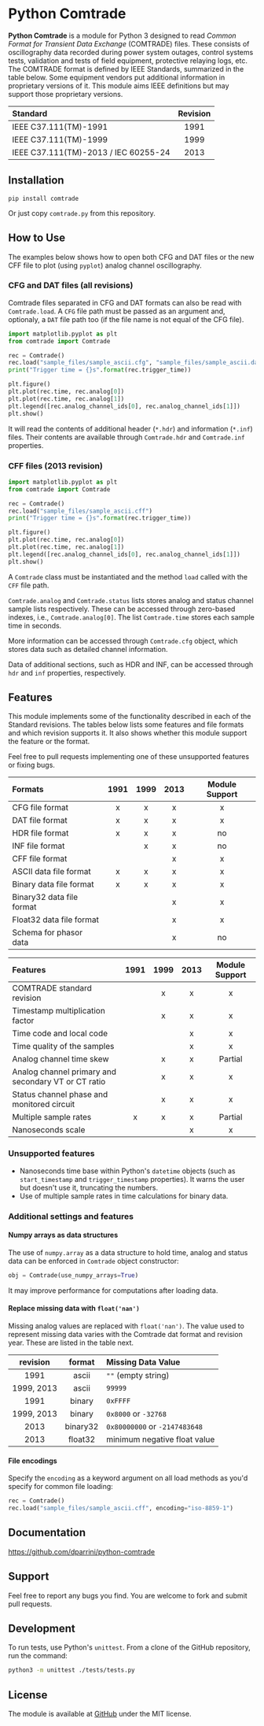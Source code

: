 # Python Comtrade

__Python Comtrade__ is a module for Python 3 designed to read _Common Format for Transient Data Exchange_ (COMTRADE) files. These consists of oscillography data recorded during power system outages, control systems tests, validation and tests of field equipment, protective relaying logs, etc. The COMTRADE format is defined by IEEE Standards, summarized in the table below. Some equipment vendors put additional information in proprietary versions of it. This module aims IEEE definitions but may support those proprietary versions.


| Standard                               | Revision |
|:---------------------------------------|:--------:|
| IEEE C37.111(TM)-1991                  |   1991   |
| IEEE C37.111(TM)-1999                  |   1999   |
| IEEE C37.111(TM)-2013 / IEC 60255-24   |   2013   |


## Installation

```
pip install comtrade
```

Or just copy `comtrade.py` from this repository.


## How to Use

The examples below shows how to open both CFG and DAT files or the new CFF file to plot (using `pyplot`) analog channel oscillography.



### CFG and DAT files (all revisions)

Comtrade files separated in CFG and DAT formats can also be read with `Comtrade.load`. A `CFG` file path must be passed as an argument and, optionaly, a `DAT` file path too (if the file name is not equal of the CFG file).

```py
import matplotlib.pyplot as plt
from comtrade import Comtrade

rec = Comtrade()
rec.load("sample_files/sample_ascii.cfg", "sample_files/sample_ascii.dat")
print("Trigger time = {}s".format(rec.trigger_time))

plt.figure()
plt.plot(rec.time, rec.analog[0])
plt.plot(rec.time, rec.analog[1])
plt.legend([rec.analog_channel_ids[0], rec.analog_channel_ids[1]])
plt.show()
```

It will read the contents of additional header (`*.hdr`) and information (`*.inf`) files. 
Their contents are available through `Comtrade.hdr` and `Comtrade.inf` properties.


### CFF files (2013 revision)

```py
import matplotlib.pyplot as plt
from comtrade import Comtrade

rec = Comtrade()
rec.load("sample_files/sample_ascii.cff")
print("Trigger time = {}s".format(rec.trigger_time))

plt.figure()
plt.plot(rec.time, rec.analog[0])
plt.plot(rec.time, rec.analog[1])
plt.legend([rec.analog_channel_ids[0], rec.analog_channel_ids[1]])
plt.show()
```

A `Comtrade` class must be instantiated and the method `load` called with the `CFF` file path.

`Comtrade.analog` and `Comtrade.status` lists stores analog and status channel sample lists respectively. These can be accessed through zero-based indexes, i.e., `Comtrade.analog[0]`. The list `Comtrade.time` stores each sample time in seconds.

More information can be accessed through `Comtrade.cfg` object, which stores data such as detailed channel information.

Data of additional sections, such as HDR and INF, can be accessed through `hdr` and `inf` properties, respectively.


## Features

This module implements some of the functionality described in each of the Standard revisions. The tables below lists some features and file formats and which revision supports it. It also shows whether this module support the feature or the format.

Feel free to pull requests implementing one of these unsupported features or fixing bugs.

| Formats                                               | 1991 |  1999 | 2013 | Module Support  |
|:------------------------------------------------------|:----:|:-----:|:----:|:---------------:|
| CFG file format                                       | x    | x     | x    | x               |
| DAT file format                                       | x    | x     | x    | x               |
| HDR file format                                       | x    | x     | x    | no              |
| INF file format                                       |      | x     | x    | no              |
| CFF file format                                       |      |       | x    | x               |
| ASCII data file format                                | x    | x     | x    | x               |
| Binary data file format                               | x    | x     | x    | x               |
| Binary32 data file format                             |      |       | x    | x               |
| Float32 data file format                              |      |       | x    | x               |
| Schema for phasor data                                |      |       | x    | no              |


| Features                                              | 1991 |  1999 | 2013 | Module Support  |
|:------------------------------------------------------|:----:|:-----:|:----:|:---------------:|
| COMTRADE standard revision                            |      | x     | x    | x               |
| Timestamp multiplication factor                       |      | x     | x    | x               |
| Time code and local code                              |      |       | x    | x               |
| Time quality of the samples                           |      |       | x    | x               |
| Analog channel time skew                              |      | x     | x    | Partial         |
| Analog channel primary and secondary VT or CT ratio   |      | x     | x    | x               |
| Status channel phase and monitored circuit            |      | x     | x    | x               |
| Multiple sample rates                                 | x    | x     | x    | Partial         |
| Nanoseconds scale                                     |      |       | x    | x               |


### Unsupported features

* Nanoseconds time base within Python's `datetime` objects (such as `start_timestamp` and `trigger_timestamp` properties). It warns the user but doesn't use it, truncating the numbers.
* Use of multiple sample rates in time calculations for binary data.


### Additional settings and features

#### Numpy arrays as data structures

The use of `numpy.array` as a data structure to hold time, analog and status data can be enforced
in `Comtrade` object constructor:

```python
obj = Comtrade(use_numpy_arrays=True)
```

It may improve performance for computations after loading data.


#### Replace missing data with `float('nan')`

Missing analog values are replaced with `float('nan')`. The value used to represent missing data varies with the 
Comtrade dat format and revision year. These are listed in the table next.

|  revision  |  format  | Missing Data Value            |
|:----------:|:--------:|:------------------------------|
|    1991    |  ascii   | `""` (empty string)           |
| 1999, 2013 |  ascii   | `99999`                       |
|    1991    |  binary  | `0xFFFF`                      |
| 1999, 2013 |  binary  | `0x8000` or `-32768`          |
|    2013    | binary32 | `0x80000000` or `-2147483648` |
|    2013    | float32  | minimum negative float value  |


#### File encodings

Specify the `encoding` as a keyword argument on all load methods as you'd specify for common file loading:

```python
rec = Comtrade()
rec.load("sample_files/sample_ascii.cff", encoding="iso-8859-1")
```


## Documentation

https://github.com/dparrini/python-comtrade

## Support

Feel free to report any bugs you find. You are welcome to fork and submit pull requests.

## Development

To run tests, use Python's `unittest`. From a clone of the GitHub repository, run the command:

```sh
python3 -m unittest ./tests/tests.py
```

## License

The module is available at [GitHub](https://github.com/dparrini/python-comtrade) under the MIT license.


